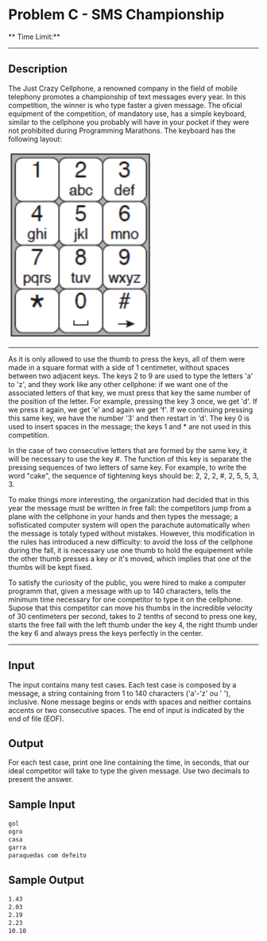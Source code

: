 # Problem C - SMS Championship

** Time Limit:**

---

## Description

The Just Crazy Cellphone, a renowned company in the field of mobile telephony promotes a championship of text messages every year. In this competition, the winner is who type faster a given message. The oficial equipment of the competition, of mandatory use, has a simple keyboard, similar to the cellphone you probably will have in your pocket if they were not prohibited during Programming Marathons. The keyboard has the following layout:

![Numpad](./problem-c.png)

---

As it is only allowed to use the thumb to press the keys, all of them were made in a square format with a side of 1 centimeter, without spaces between two adjacent keys. The keys 2 to 9 are used to type the letters 'a' to 'z', and they work like any other cellphone: if we want one of the associated letters of that key, we must press that key the same number of the position of the letter. For example, pressing the key 3 once, we get 'd'. If we press it again, we get 'e' and again we get 'f'. If we continuing pressing this same key, we have the number '3' and then restart in 'd'. The key 0 is used to insert spaces in the message; the keys 1 and * are not used in this competition.

In the case of two consecutive letters that are formed by the same key, it will be necessary to use the key #. The function of this key is separate the pressing sequences of two letters of same key. For example, to write the word "cake", the sequence of tightening keys should be: 2, 2, 2, #, 2, 5, 5, 3, 3.

To make things more interesting, the organization had decided that in this year the message must be written in free fall: the competitors jump from a plane with the cellphone in your hands and then types the message; a sofisticated computer system will open the parachute automatically when the message is totaly typed without mistakes. However, this modification in the rules has introduced a new difficulty: to avoid the loss of the cellphone during the fall, it is necessary use one thumb to hold the equipement while the other thumb presses a key or it's moved, which implies that one of the thumbs will be kept fixed.

To satisfy the curiosity of the public, you were hired to make a computer programm that, given a message with up to 140 characters, tells the minimum time necessary for one competitor to type it on the cellphone. Supose that this competitor can move his thumbs in the incredible velocity of 30 centimeters per second, takes to 2 tenths of second to press one key, starts the free fall with the left thumb under the key 4, the right thumb under the key 6 and always press the keys perfectly in the center.

---


## Input
The input contains many test cases. Each test case is composed by a message, a string containing from 1 to 140 characters ('a'-'z' ou ' '), inclusive. None message begins or ends with spaces and neither contains accents or two consecutive spaces. The end of input is indicated by the end of file (EOF).

## Output
For each test case, print one line containing the time, in seconds, that our ideal competitor will take to type the given message. Use two decimals to present the answer.

## Sample Input
```
gol
ogro
casa
garra
paraquedas com defeito
```

## Sample Output
```
1.43
2.03
2.19
2.23
10.10
```
